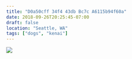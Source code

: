 ```yaml
---
title: "D0a50cff 34f4 43db Bc7c A6115b94f60a"
date: 2018-09-26T20:25:45-07:00
draft: false
location: "Seattle, WA"
tags: ["dogs", "kenai"]
---
```


![](https://d17enza3bfujl8.cloudfront.net/IMG_20180923_172733.jpg)
